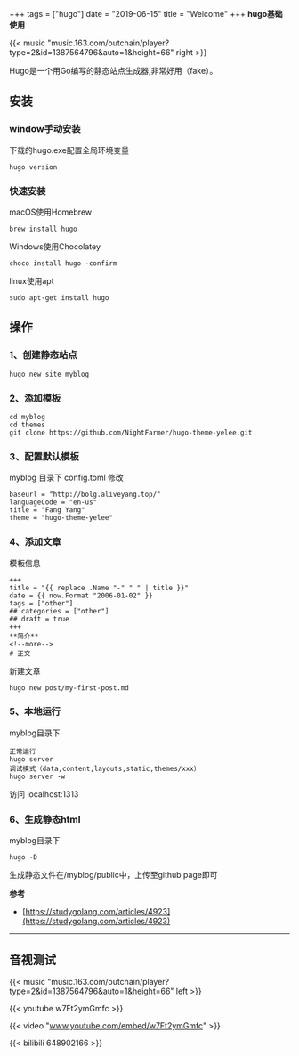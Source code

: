 +++
tags = ["hugo"]
date = "2019-06-15"
title = "Welcome"
+++
**hugo基础使用** 
<!--more-->

{{< music "music.163.com/outchain/player?type=2&id=1387564796&auto=1&height=66" right >}}

Hugo是一个用Go编写的静态站点生成器,非常好用（fake）。
##  安装

### window手动安装

[参考]:https://github.com/gohugoio/hugo/releases
下载的hugo.exe配置全局环境变量
```
hugo version
```
### 快速安装

macOS使用Homebrew
```
brew install hugo
```
Windows使用Chocolatey
```
choco install hugo -confirm
```
linux使用apt
```
sudo apt-get install hugo
```
## 操作

### 1、创建静态站点

```
hugo new site myblog
```
### 2、添加模板

```
cd myblog
cd themes
git clone https://github.com/NightFarmer/hugo-theme-yelee.git
```
### 3、配置默认模板

myblog 目录下 config.toml 修改
```
baseurl = "http://bolg.aliveyang.top/"
languageCode = "en-us"
title = "Fang Yang"
theme = "hugo-theme-yelee"
```
### 4、添加文章

模板信息
```
+++
title = "{{ replace .Name "-" " " | title }}"
date = {{ now.Format "2006-01-02" }}
tags = ["other"]
## categories = ["other"]
## draft = true 
+++
**简介**
<!--more-->
# 正文
```
新建文章
```
hugo new post/my-first-post.md
```
### 5、本地运行

myblog目录下
```
正常运行
hugo server
调试模式（data,content,layouts,static,themes/xxx）
hugo server -w
```
访问 localhost:1313
### 6、生成静态html

myblog目录下
```
hugo -D
```
生成静态文件在/myblog/public中，上传至github page即可

**参考**
* [https://studygolang.com/articles/4923](https://studygolang.com/articles/4923)

---

音视测试
---

{{< music "music.163.com/outchain/player?type=2&id=1387564796&auto=1&height=66" left >}}

{{< youtube w7Ft2ymGmfc >}}

{{< video "www.youtube.com/embed/w7Ft2ymGmfc" >}}

{{< bilibili 648902166 >}}


